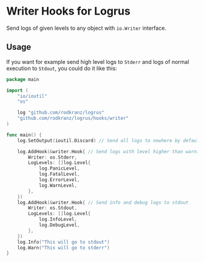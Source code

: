 # Writer Hooks for Logrus

Send logs of given levels to any object with `io.Writer` interface.

## Usage

If you want for example send high level logs to `Stderr` and
logs of  normal execution to `Stdout`, you could do it like this:

```go
package main

import (
	"io/ioutil"
	"os"

	log "github.com/rodkranz/logrus"
	"github.com/rodkranz/logrus/hooks/writer"
)

func main() {
	log.SetOutput(ioutil.Discard) // Send all logs to nowhere by default

	log.AddHook(&writer.Hook{ // Send logs with level higher than warning to stderr
		Writer: os.Stderr,
		LogLevels: []log.Level{
			log.PanicLevel,
			log.FatalLevel,
			log.ErrorLevel,
			log.WarnLevel,
		},
	})
	log.AddHook(&writer.Hook{ // Send info and debug logs to stdout
		Writer: os.Stdout,
		LogLevels: []log.Level{
			log.InfoLevel,
			log.DebugLevel,
		},
	})
	log.Info("This will go to stdout")
	log.Warn("This will go to stderr")
}
```
